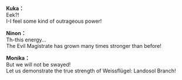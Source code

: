 # 

  
**Kuka：**  
Eek?!  
I-I feel some kind of outrageous power!  
  
**Ninon：**  
Th-this energy...  
The Evil Magistrate has grown many times stronger than before!  
  
**Monika：**  
But we will not be swayed!  
Let us demonstrate the true strength of Weissflügel: Landosol Branch!  
